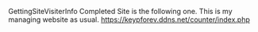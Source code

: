 GettingSiteVisiterInfo
Completed Site is the following one.
This is my managing website as usual.
https://keypforev.ddns.net/counter/index.php
